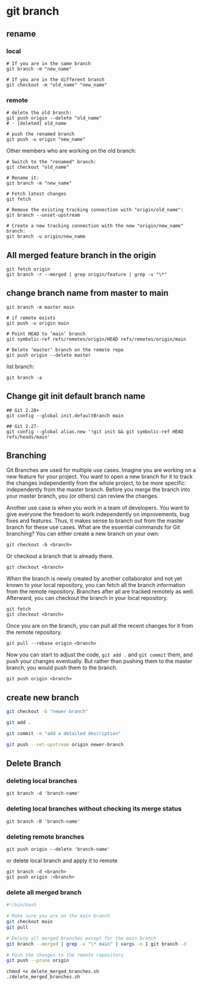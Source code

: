 # git branch

## rename

### local

```
# If you are in the same branch
git branch -m "new_name"

# If you are in the different branch
git checkout -m "old_name" "new_name"
```

### remote

```
# delete the old branch:
git push origin --delete "old_name"
# - [deleted] old_name

# push the renamed branch
git push -u origin "new_name"
```

Other members who are working on the old branch:

```
# Switch to the "renamed" branch:
git checkout "old_name"

# Rename it:
git branch -m "new_name"

# Fetch latest changes
git fetch

# Remove the existing tracking connection with "origin/old_name":
git branch --unset-upstream

# Create a new tracking connection with the new "origin/new_name" branch:
git branch -u origin/new_name
```

## All merged feature branch in the origin

```
git fetch origin
git branch -r --merged | grep origin/feature | grep -v "\*"
```

## change branch name from master to main

```
git branch -m master main

# if remote exists
git push -u origin main

# Point HEAD to ‘main’ branch
git symbolic-ref refs/remotes/origin/HEAD refs/remotes/origin/main

# Delete ‘master’ branch on the remote repo
git push origin --delete master
```

list branch:

```
git branch -a
```

## Change git init default branch name

```
## Git 2.28+
git config --global init.defaultBranch main

## Git 2.27-
git config --global alias.new '!git init && git symbolic-ref HEAD refs/heads/main'
```

## Branching

Git Branches are used for multiple use cases. Imagine you are working on a new feature for your project. You want to open a new branch for it to track the changes independently from the whole project, to be more specific: independently from the master branch. Before you merge the branch into your master branch, you (or others) can review the changes.

Another use case is when you work in a team of developers. You want to give everyone the freedom to work independently on improvements, bug fixes and features. Thus, it makes sense to branch out from the master branch for these use cases. What are the essential commands for Git branching? You can either create a new branch on your own:

```
git checkout -b <branch>
```

Or checkout a branch that is already there.

```
git checkout <branch>
```

When the branch is newly created by another collaborator and not yet known to your local repository, you can fetch all the branch information from the remote repository. Branches after all are tracked remotely as well. Afterward, you can checkout the branch in your local repository.

```
git fetch
git checkout <branch>
```

Once you are on the branch, you can pull all the recent changes for it from the remote repository.

```
git pull --rebase origin <branch>
```

Now you can start to adjust the code, `git add .` and `git commit` them, and push your changes eventually. But rather than pushing them to the master branch, you would push them to the branch.

```
git push origin <branch>
```

## create new branch

```sh
git checkout -b "newer-branch"
```

```sh
git add .

git commit -m "add a detailed description"
```

```sh
git push --set-upstream origin newer-branch
```

## Delete Branch

### deleting local branches

```
git branch -d 'branch-name'
```

### deleting local branches without checking its merge status

```
git branch -D 'branch-name'
```

### deleting remote branches

```
git push origin --delete 'branch-name'
```

or delete local branch and apply it to remote

```
git branch -d <branch>
git push origin :<branch>
```

### delete all merged branch

```sh
#!/bin/bash

# Make sure you are on the main branch
git checkout main
git pull

# Delete all merged branches except for the main branch
git branch --merged | grep -v "\* main" | xargs -n 1 git branch -d

# Push the changes to the remote repository
git push --prune origin
```

```
chmod +x delete_merged_branches.sh
./delete_merged_branches.sh
```
